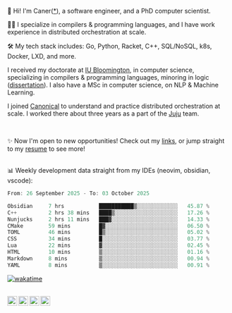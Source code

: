 👋 Hi! I'm Caner([*](https://cderici.github.io/docs/audio/name-pronunciation.opus)), a software engineer, and a PhD computer scientist.

🧙‍♂️ I specialize in compilers & programming languages, and I have work experience in distributed orchestration at scale.

🛠️ My tech stack includes: Go, Python, Racket, C++, SQL/NoSQL, k8s, Docker, LXD, and more.

I received my doctorate at [IU Bloomington](https://sice.indiana.edu/), in computer science, specializing in compilers & programming languages, minoring in logic ([dissertation](https://github.com/cderici/dissertation)). I also have a MSc in computer science, on NLP & Machine Learning.

I joined [Canonical](https://github.com/canonical) to understand and practice distributed orchestration at scale. I worked there about three years as a part of the [Juju](https://github.com/juju/juju) team.

<br>

✨ Now I'm open to new opportunities! Check out my [links](https://dericilab.live/), or jump straight to my [resume](https://home.dericilab.live/assets/docs/CanerDerici_Resume.pdf) to see more! <br><br>

📊 Weekly development data straight from my IDEs (neovim, obsidian, vscode):

<!--START_SECTION:waka-->

```go
From: 26 September 2025 - To: 03 October 2025

Obsidian     7 hrs           ███████████▒░░░░░░░░░░░░░   45.87 %
C++          2 hrs 38 mins   ████▒░░░░░░░░░░░░░░░░░░░░   17.26 %
Nunjucks     2 hrs 11 mins   ███▓░░░░░░░░░░░░░░░░░░░░░   14.33 %
CMake        59 mins         █▓░░░░░░░░░░░░░░░░░░░░░░░   06.50 %
TOML         46 mins         █▒░░░░░░░░░░░░░░░░░░░░░░░   05.02 %
CSS          34 mins         █░░░░░░░░░░░░░░░░░░░░░░░░   03.77 %
Lua          22 mins         ▓░░░░░░░░░░░░░░░░░░░░░░░░   02.45 %
HTML         10 mins         ▒░░░░░░░░░░░░░░░░░░░░░░░░   01.16 %
Markdown     8 mins          ▒░░░░░░░░░░░░░░░░░░░░░░░░   00.94 %
YAML         8 mins          ▒░░░░░░░░░░░░░░░░░░░░░░░░   00.91 %
```

<!--END_SECTION:waka-->

[![wakatime](https://wakatime.com/badge/user/afc0c5fb-feac-4830-8928-4c313fba9d55.svg)](https://wakatime.com/@afc0c5fb-feac-4830-8928-4c313fba9d55)


<!-- 

![Some github stats](https://github-readme-stats.vercel.app/api?username=cderici&show_icons=true&theme=radical&hide_border=true&hide=stars,contribs) 

-->

<br>

<a href="https://cderici.github.io/">
  <img align="left" alt="Homepage" width="22px" src="https://github.com/elax46/custom-brand-icons/blob/main/icon-svg/tabbar-home.svg" />
</a>
<a href="https://www.linkedin.com/in/caner-derici-0619b0aa">
  <img align="left" alt="LinkedIN" width="22px" src="https://upload.wikimedia.org/wikipedia/commons/8/81/LinkedIn_icon.svg" />
</a>
<a href="https://www.instagram.com/caner.derici/">
  <img align="left" alt="Instagram" width="22px" src="https://raw.githubusercontent.com/hussainweb/hussainweb/main/icons/instagram.png" />
</a>
<a href="https://twitter.com/canerderici">
  <img align="left" alt="Twitter" width="22px" src="https://upload.wikimedia.org/wikipedia/commons/6/6f/Logo_of_Twitter.svg" />
</a>





<!--
**cderici/cderici** is a ✨ _special_ ✨ repository because its `README.md` (this file) appears on your GitHub profile.

Here are some ideas to get you started:

- 🔭 I’m currently working on ...
- 🌱 I’m currently learning ...
- 👯 I’m looking to collaborate on ...
- 🤔 I’m looking for help with ...
- 💬 Ask me about ...
- 📫 How to reach me: ...
- 😄 Pronouns: ...
- ⚡ Fun fact: ...
-->
